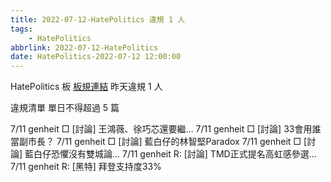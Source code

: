 ```yaml
---
title: 2022-07-12-HatePolitics 違規 1 人
tags:
    - HatePolitics
abbrlink: 2022-07-12-HatePolitics
date: HatePolitics-2022-07-12 12:00:00
---
```

HatePolitics 板 [板規連結](https://www.ptt.cc/bbs/HatePolitics/M.1617115262.A.D60.html)
昨天違規 1 人
<!-- more -->

違規清單
單日不得超過 5 篇

7/11 genheit □ [討論] 王鴻薇、徐巧芯還要繼…
7/11 genheit □ [討論] 33會用誰當副市長？
7/11 genheit □ [討論] 藍白仔的林智堅Paradox
7/11 genheit □ [討論] 藍白仔恐懼沒有雙城論…
7/11 genheit R: [討論] TMD正式提名高虹感參選…
7/11 genheit R: [黑特] 拜登支持度33%